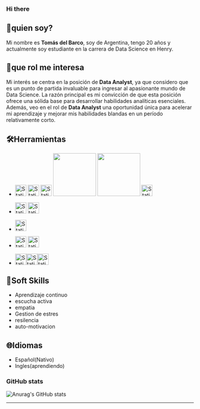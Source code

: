 

### Hi there

## 🫡quien soy?
Mi nombre es **Tomás del Barco**, soy de Argentina, tengo 20 años y actualmente soy estudiante en la carrera de Data Science en Henry.

## 💼que rol me interesa
Mi interés se centra en la posición de **Data Analyst**, ya que considero que es un punto de partida invaluable para ingresar al apasionante mundo de Data Science.
La razón principal es mi convicción de que esta posición ofrece una sólida base para desarrollar habilidades analíticas esenciales.
Además, veo en el rol de **Data Analyst** una oportunidad única para acelerar mi aprendizaje y mejorar mis habilidades blandas en un período relativamente corto.


<!--
Una vez me sienta sólido en mi papel como analista de datos, mi objetivo es ampliar mi horizonte profesional adentrándome en otras áreas cruciales del campo. Aspiro a explorar los desafíos que ofrece el Data Engineering, donde puedo aplicar y expandir mi destreza técnica en la construcción y gestión de infraestructuras de datos robustas.
Además, tengo la intención de evolucionar hacia el rol de Data Scientist. Me atrae la perspectiva de utilizar la ciencia de datos para descubrir patrones, generar insights significativos y contribuir a la toma de decisiones estratégicas. Estas ambiciones reflejan mi compromiso constante con el aprendizaje y la evolución en este emocionante campo, donde cada etapa representa una oportunidad para crecer y contribuir de manera significativa."-->
##  🛠️Herramientas

<!-- ![Static Badge](https://img.shields.io/badge/holamundo-ffffff?style=for-the-badge&logo=Python) -->
* <img style="height: 30px" alt="Static Badge" src="https://img.shields.io/badge/Python-131517?style=for-the-badge&logo=Python"> <img style="height: 30px" alt="Static Badge" src="https://img.shields.io/badge/Numpy-131517?style=for-the-badge&logo=numpy"> <img style="height: 30px" alt="Static Badge" src="https://img.shields.io/badge/Pandas-131517?style=for-the-badge&logo=pandas"> <img src="https://img.shields.io/badge/MatPlot-212d43?style=for-the-badge&amp;logo=Alwaysdata&amp;logoColor=white;" style="width: 115px"> <img src="https://img.shields.io/badge/SeaBorn-212d43?style=for-the-badge&amp;logo=plotly&amp;logoColor=white" style="width: 115px"> <img style="height: 30px" alt="Static Badge" src="https://img.shields.io/badge/SQLAlchemy-131517?style=for-the-badge&logo=sqlalchemy">
* <img style="height: 30px" alt="Static Badge" src="https://img.shields.io/badge/ScikitLearn-131517?style=for-the-badge&logo=scikitlearn"> <img style="height: 30px" alt="Static Badge" src="https://img.shields.io/badge/TensorFlow-131517?style=for-the-badge&logo=tensorflow">

* <img style="height: 30px" alt="Static Badge" src="https://img.shields.io/badge/MySQL-131517?style=for-the-badge&logo=mysql"><!--<img style="height: 30px" alt="Static Badge" src="https://img.shields.io/badge/MongoDB-131517?style=for-the-badge&logo=mongodb">-->

* <img style="height: 30px" alt="Static Badge" src="https://img.shields.io/badge/PowerBI-131517?style=for-the-badge&logo=powerbi"> <img style="height: 30px" alt="Static Badge" src="https://img.shields.io/badge/Tableau-131517?style=for-the-badge&logo=tableau">

* <img style="height: 30px" alt="Static Badge" src="https://img.shields.io/badge/Docker-131517?style=for-the-badge&logo=docker"><img style="height: 30px" alt="Static Badge" src="https://img.shields.io/badge/PowerShell-131517?style=for-the-badge&logo=powershell"><img style="height: 30px" alt="Static Badge" src="https://img.shields.io/badge/Render-131517?style=for-the-badge&logo=render">
<!--https://upload.wikimedia.org/wikipedia/commons/8/84/Matplotlib_icon.svg-->
<!-- <img style="height: 30px" alt="Static Badge" src="https://img.shields.io/badge/Excel-131517?style=for-the-badge&logo=microsoftexcel"> -->
<!-- <img style="height: 30px" alt="Static Badge" src="https://img.shields.io/badge/Looker-131517?style=for-the-badge&logo=looker"> -->
<!-- <img style="height: 30px" alt="Static Badge" src="https://img.shields.io/badge/VisualStudioCode-131517?style=for-the-badge&logo=visualstudiocode">-->

## 🤝Soft Skills
* Aprendizaje continuo
* escucha activa
* empatia
* Gestion de estres
* resilencia
* auto-motivacion



## 🌐Idiomas 
* Español(Nativo)
* Ingles(aprendiendo)


### GitHub stats


![Anurag's GitHub stats](https://github-readme-stats.vercel.app/api?username=tDelbarco&show_icons=true&theme=radical)
<hr>

